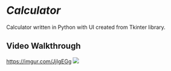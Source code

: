 # *Calculator*
Calculator written in Python with UI created from Tkinter library.
## Video Walkthrough
https://imgur.com/JjIgEGg
![](https://i.imgur.com/JjIgEGg.gif)
